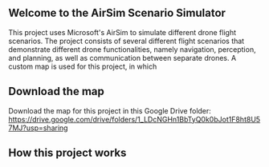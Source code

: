 ## Welcome to the AirSim Scenario Simulator

This project uses Microsoft's AirSim to simulate different drone flight scenarios. The project consists of several different flight scenarios that demonstrate different drone functionalities, namely navigation, perception, and planning, as well as communication between separate drones. A custom map is used for this project, in which 

## Download the map

Download the map for this project in this Google Drive folder: https://drive.google.com/drive/folders/1_LDcNGHn1BbTyQ0k0bJot1F8ht8U57MJ?usp=sharing

## How this project works


